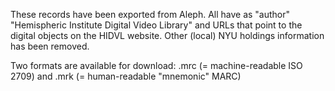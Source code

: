 These records have been exported from Aleph. All have as "author" "Hemispheric Institute Digital Video Library" and URLs that point to the digital objects on the HIDVL website. Other (local) NYU holdings information has been removed. 

Two formats are available for download: .mrc (= machine-readable ISO 2709) and .mrk (= human-readable "mnemonic" MARC)
